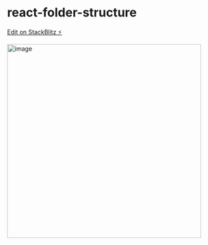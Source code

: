# react-folder-structure

[Edit on StackBlitz ⚡️](https://stackblitz.com/edit/react-ts-ph5lf3)

<img width="453" alt="image" src="https://user-images.githubusercontent.com/5084197/224559146-e2730086-8252-4a8d-a781-c37157a81f06.png">

